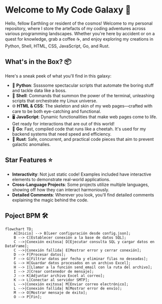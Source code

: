 # Welcome to My Code Galaxy 🌌

Hello, fellow Earthling or resident of the cosmos! Welcome to my personal repository, where I store the artefacts of my coding adventures across various programming landscapes. Whether you're here by accident or on a quest for knowledge, grab a coffee ☕, and enjoy exploring my creations in Python, Shell, HTML, CSS, JavaScript, Go, and Rust.

## What's in the Box? 📦

Here's a sneak peek of what you'll find in this galaxy:

- 🐍 **Python**: Sssssome spectacular scripts that automate the boring stuff and tackle data like a boss.
- 🐚 **Shell**: Commands that summon the power of the terminal, unleashing scripts that orchestrate my Linux universe.
- 🌐 **HTML & CSS**: The skeleton and skin of my web pages—crafted with care to be both eye-catching and functional.
- 🖥️ **JavaScript**: Dynamic functionalities that make web pages come to life. Get ready for interactions that are out of this world!
- 🚀 **Go**: Fast, compiled code that runs like a cheetah. It's used for my backend systems that need speed and efficiency.
- 🦀 **Rust**: Safe, concurrent, and practical code pieces that aim to prevent galactic anomalies.

## Star Features ⭐

- **Interactivity**: Not just static code! Examples included have interactive elements to demonstrate real-world applications.
- **Cross-Language Projects**: Some projects utilize multiple languages, showing off how they can interact harmoniously.
- **Detailed Comments**: Wherever you look, you'll find detailed comments explaining the magic behind the code.

## Poject BPM  🛠️

```mermaid
flowchart TD;
    A[Inicio] --> B[Leer configuración desde config.json];
    B --> C[Establecer conexión a la base de datos SQL];
    C -->|Conexión exitosa| D[Ejecutar consulta SQL y cargar datos en DataFrame];
    C -->|Conexión fallida| E[Mostrar error y cerrar conexión];
    D --> F[Procesar datos];
    F --> G[Filtrar datos por fecha y eliminar filas no deseadas];
    G --> H[Guardar datos procesados en un archivo Excel];
    H --> I[Llamar a la función send_email con la ruta del archivo];
    I --> J[Crear contenedor de mensaje];
    J --> K[Adjuntar archivo Excel al correo];
    K --> L[Conectar al servidor SMTP];
    L -->|Conexión exitosa| M[Enviar correo electrónico];
    L -->|Conexión fallida| N[Mostrar error de envío];
    M --> O[Mostrar mensaje de éxito];
    O --> P[Fin];
